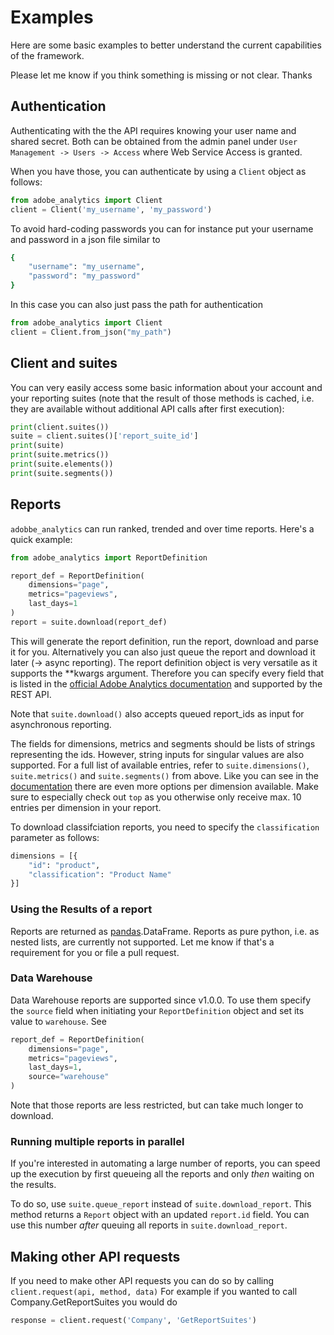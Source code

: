 # Examples
Here are some basic examples to better understand the current capabilities of the framework.

Please let me know if you think something is missing or not clear. Thanks


## Authentication
Authenticating with the the API requires knowing your user name and shared secret. Both can be
obtained from the admin panel under `User Management -> Users -> Access` where Web Service Access
is granted.

When you have those, you can authenticate by using a `Client` object as follows:

```python
from adobe_analytics import Client
client = Client('my_username', 'my_password')
```

To avoid hard-coding passwords you can for instance put your username and password
in a json file similar to

```bash
{
    "username": "my_username",
    "password": "my_password"
}
``` 

In this case you can also just pass the path for authentication
```python
from adobe_analytics import Client
client = Client.from_json("my_path")
```

## Client and suites

You can very easily access some basic information about your account and your
reporting suites (note that the result of those methods is cached, i.e. they
are available without additional API calls after first execution):

```python
print(client.suites())
suite = client.suites()['report_suite_id']
print(suite)
print(suite.metrics())
print(suite.elements())
print(suite.segments())
```

## Reports

`adobbe_analytics` can run ranked, trended and over time reports. Here's a quick example:

```python
from adobe_analytics import ReportDefinition

report_def = ReportDefinition(
    dimensions="page",
    metrics="pageviews",
    last_days=1
)
report = suite.download(report_def)
```
This will generate the report definition, run the report, download and parse it for you. Alternatively you can also 
just queue the report and download it later (-> async reporting). The report definition object is very versatile as
it supports the **kwargs argument. Therefore you can specify every field that is listed in the [official Adobe Analytics
documentation](https://marketing.adobe.com/developer/documentation/analytics-reporting-1-4/r-reportdescription-1#reference_9ECD594AEDD240D7A475868824079F06)
and supported by the REST API.

Note that `suite.download()` also accepts queued report_ids as input for asynchronous reporting.  

The fields for dimensions, metrics and segments should be lists of strings representing the ids. However, string inputs
for singular values are also supported. For a full list of available entries, refer to `suite.dimensions()`,
`suite.metrics()` and `suite.segments()` from above. Like you can see in the [documentation](https://marketing.adobe.com/developer/documentation/analytics-reporting-1-4/r-reportdescriptionelement#reference_9ECD594AEDD240D7A475868824079F06)
there are even more options per dimension available. Make sure to especially check out `top` as you otherwise only
receive max. 10 entries per dimension in your report.

To download classifciation reports, you need to specify the `classification` parameter as follows:
```python
dimensions = [{
    "id": "product",
    "classification": "Product Name"
}]
```

### Using the Results of a report
Reports are returned as [pandas](https://github.com/pandas-dev/pandas).DataFrame. Reports as pure python, i.e. as
nested lists, are currently not supported. Let me know if that's a requirement for you or file a pull request.

### Data Warehouse
Data Warehouse reports are supported since v1.0.0. To use them specify the `source` field when initiating your
`ReportDefinition` object and set its value to `warehouse`. See

```python
report_def = ReportDefinition(
    dimensions="page",
    metrics="pageviews",
    last_days=1,
    source="warehouse"
)
```
Note that those reports are less restricted, but can take much longer to download.

### Running multiple reports in parallel
If you're interested in automating a large number of reports, you can speed up the execution by first queueing all
the reports and only _then_ waiting on the results.
 
To do so, use `suite.queue_report` instead of `suite.download_report`. This method returns a `Report` object with
an updated `report.id` field. You can use this number _after_ queuing all reports in `suite.download_report`.

## Making other API requests
If you need to make other API requests you can do so by calling `client.request(api, method, data)` For example if you
wanted to call Company.GetReportSuites you would do

```python
response = client.request('Company', 'GetReportSuites')
```
